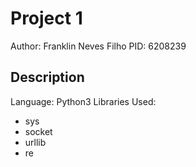 # Project 1

Author: Franklin Neves Filho
PID: 6208239

## Description

Language: Python3
Libraries Used:
- sys
- socket
- urllib
- re


